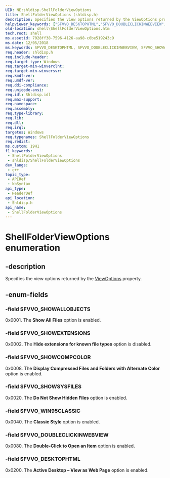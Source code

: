 ```yaml
---
UID: NE:shldisp.ShellFolderViewOptions
title: ShellFolderViewOptions (shldisp.h)
description: Specifies the view options returned by the ViewOptions property.
helpviewer_keywords: ["SFVVO_DESKTOPHTML","SFVVO_DOUBLECLICKINWEBVIEW","SFVVO_SHOWALLOBJECTS","SFVVO_SHOWCOMPCOLOR","SFVVO_SHOWEXTENSIONS","SFVVO_SHOWSYSFILES","SFVVO_WIN95CLASSIC","ShellFolderViewOptions","ShellFolderViewOptions enumeration [Windows Shell]","_win32_ShellFolderViewOptions","shell.ShellFolderViewOptions","shldisp/SFVVO_DESKTOPHTML","shldisp/SFVVO_DOUBLECLICKINWEBVIEW","shldisp/SFVVO_SHOWALLOBJECTS","shldisp/SFVVO_SHOWCOMPCOLOR","shldisp/SFVVO_SHOWEXTENSIONS","shldisp/SFVVO_SHOWSYSFILES","shldisp/SFVVO_WIN95CLASSIC","shldisp/ShellFolderViewOptions"]
old-location: shell\ShellFolderViewOptions.htm
tech.root: shell
ms.assetid: 7028ff38-7596-4126-aa98-c0be519243c9
ms.date: 12/05/2018
ms.keywords: SFVVO_DESKTOPHTML, SFVVO_DOUBLECLICKINWEBVIEW, SFVVO_SHOWALLOBJECTS, SFVVO_SHOWCOMPCOLOR, SFVVO_SHOWEXTENSIONS, SFVVO_SHOWSYSFILES, SFVVO_WIN95CLASSIC, ShellFolderViewOptions, ShellFolderViewOptions enumeration [Windows Shell], _win32_ShellFolderViewOptions, shell.ShellFolderViewOptions, shldisp/SFVVO_DESKTOPHTML, shldisp/SFVVO_DOUBLECLICKINWEBVIEW, shldisp/SFVVO_SHOWALLOBJECTS, shldisp/SFVVO_SHOWCOMPCOLOR, shldisp/SFVVO_SHOWEXTENSIONS, shldisp/SFVVO_SHOWSYSFILES, shldisp/SFVVO_WIN95CLASSIC, shldisp/ShellFolderViewOptions
req.header: shldisp.h
req.include-header: 
req.target-type: Windows
req.target-min-winverclnt: 
req.target-min-winversvr: 
req.kmdf-ver: 
req.umdf-ver: 
req.ddi-compliance: 
req.unicode-ansi: 
req.idl: Shldisp.idl
req.max-support: 
req.namespace: 
req.assembly: 
req.type-library: 
req.lib: 
req.dll: 
req.irql: 
targetos: Windows
req.typenames: ShellFolderViewOptions
req.redist: 
ms.custom: 19H1
f1_keywords:
 - ShellFolderViewOptions
 - shldisp/ShellFolderViewOptions
dev_langs:
 - c++
topic_type:
 - APIRef
 - kbSyntax
api_type:
 - HeaderDef
api_location:
 - Shldisp.h
api_name:
 - ShellFolderViewOptions
---
```


# ShellFolderViewOptions enumeration


## -description

Specifies the view options returned by the <a href="/windows/desktop/shell/shellfolderview-viewoptions">ViewOptions</a> property.

## -enum-fields

### -field SFVVO_SHOWALLOBJECTS

0x0001. The <b>Show All Files</b> option is enabled.

### -field SFVVO_SHOWEXTENSIONS

0x0002. The <b>Hide extensions for known file types</b> option is disabled.

### -field SFVVO_SHOWCOMPCOLOR

0x0008. The <b>Display Compressed Files and Folders with Alternate Color</b> option is enabled.

### -field SFVVO_SHOWSYSFILES

0x0020. The <b>Do Not Show Hidden Files</b> option is enabled.

### -field SFVVO_WIN95CLASSIC

0x0040. The <b>Classic Style</b> option is enabled.

### -field SFVVO_DOUBLECLICKINWEBVIEW

0x0080. The <b>Double-Click to Open an Item</b> option is enabled.

### -field SFVVO_DESKTOPHTML

0x0200. The <b>Active Desktop – View as Web Page</b> option is enabled.